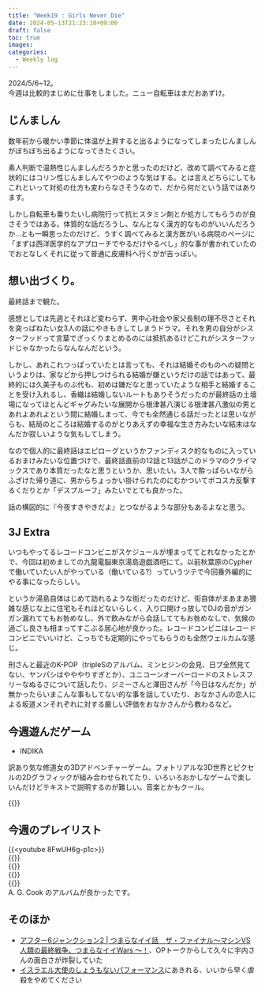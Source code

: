 ```yaml
---
title: "Week19 : Girls Never Die"
date: 2024-05-13T21:23:10+09:00
draft: false
toc: true
images:
categories:
  - Weekly log
---
```

2024/5/6~12。  
今週は比較的まじめに仕事をしました。ニュー自転車はまだおあずけ。
<!--more-->

## じんましん

数年前から暖かい季節に体温が上昇すると出るようになってしまったじんましんがぼちぼち出るようになってきたくさい。

素人判断で温熱性じんましんだろうかと思ったのだけど、改めて調べてみると症状的にはコリン性じんましんてやつのような気はする。とは言えどちらにしてもこれといって対処の仕方も変わらなさそうなので、だから何だという話ではあります。

しかし自転車も乗りたいし病院行って抗ヒスタミン剤とか処方してもらうのが良さそうではある。体質的な話だろうし、なんとなく漢方的なものがいいんだろうか…とも一瞬思ったのだけど、うすく調べてみると漢方医がいる病院のページに「まずは西洋医学的なアプローチでやるだけやるべし」的な事が書かれていたのでおとなしくそれに従って普通に皮膚科へ行くがが吉っぽい。

## 想い出づくり。

最終話まで観た。

感想としては先週とそれほど変わらず、男中心社会や家父長制の理不尽さとそれを突っぱねたい女3人の話にやきもきしてしまうドラマ。それを男の自分がシスターフッドって言葉でざっくりまとめるのには抵抗あるけどこれがシスターフッドじゃなかったらなんなんだという。

しかし、あれこれつっぱっていたとは言っても、それは結婚そのものへの疑問というよりは、家などから押しつけられる結婚が嫌というだけの話ではあって、最終的には久美子ものぶ代も、初めは嫌だなと思っていたような相手と結婚することを受け入れるし、香織は結婚しないルートもありそうだったのが最終話の土壇場になってほとんどギャグみたいな展開から根津甚八演じる根津甚八激似の男とあれよあれよという間に結婚しまって、今でも全然通じる話だったとは思いながらも、結局のところは結婚するのがとりあえずの幸福な生き方みたいな結末はなんだか寂しいような気もしてしまう。

なので個人的に最終話はエピローグというかファンディスク的なものに入っているおまけみたいな位置づけで、最終話直前の12話と13話がこのドラマのクライマックスであり本質だったなと思うというか、思いたい。3人で酔っぱらいながらふざけた帰り道に、男からちょっかい掛けられたのにむかついてボコスカ反撃するくだりとか「デスプルーフ」みたいでとても良かった。

話の構図的に『今夜すきやきだよ』とつながるような部分もあるよなと思う。

## 3J Extra

いつもやってるレコードコンビニがスケジュールが埋まっててとれなかったとかで、今回は初めましての九龍電脳東京湯島遊戯酒吧にて。以前秋葉原のCypherで働いていたい人がやっている（働いている?）っていうツテで今回番外編的にやる事になったらしい。

というか湯島自体はじめて訪れるような街だったのだけど、街自体がまあまあ猥雑な感じな上に住宅もそれほどないらしく、入り口開けっ放しでDJの音がガンガン漏れててもお咎めなし、外で飲みながら会話しててもお咎めなしで、気候の過ごし良さも相まってすこぶる居心地が良かった。レコードコンビニはレコードコンビニでいいけど、こっちでも定期的にやってもらうのも全然ウェルカムな感じ。

刑さんと最近のK-POP（tripleSのアルバム、ミンヒジンの会見、日プ全然見てない、ヤンパシはやややりすぎとか）、ユニコーンオーバーロードのストレスフリーなぬるさについて話したり、ジミーさんと澤田さんが「今日はなんだか」が無かったらいまこんな事もしてない的な事を話していたり、おなかさんの恋人による坂道メンそれぞれに対する厳しい評価をおなかさんから教わるなど。

## 今週遊んだゲーム

- INDIKA

訳あり気な修道女の3Dアドベンチャーゲーム。フォトリアルな3D世界とピクセルの2Dグラフィックが組み合わせられてたり、いろいろおかしなゲームで楽しいんだけどテキストで説明するのが難しい。音楽とかもクール。

{{<youtube GUH7MMRMHbA>}}

## 今週のプレイリスト

{{<youtube 8FwUH6g-p1c>}}  
{{<youtube HPFwqdnhvp8>}}  
{{<youtube aXoMCsQtWkQ>}}  
{{<youtube aZ2QoM6tBYY>}}  
{{<youtube WJW-VvmRKsE>}}  
A. G. Cook のアルバムが良かったです。

## そのほか

- [アフター6ジャンクション2 | つまらなイイ話　ザ・ファイナル〜マシンVS人類の最終戦争、つまらなイイWars 〜！](https://www.youtube.com/watch?v=sln4_YrAy7o)、OPトークからして久々に宇内さんの面白さが炸裂していた
- [イスラエル大使のしょうもないパフォーマンス](https://www.youtube.com/watch?v=5GCVFs-0Uio)にあきれる、いいから早く虐殺をやめてください
